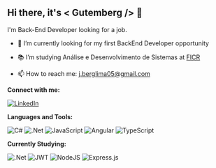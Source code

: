 
## Hi there, it's < Gutemberg /> 👋
I'm Back-End Developer looking for a job.

- 🌌 I’m currently looking for my first BackEnd Developer opportunity

- 📚 I’m studying Análise e Desenvolvimento de Sistemas at <a href="https://ficr.catolica.edu.br/portal/">FICR</a>

- 📫 How to reach me: j.berglima05@gmail.com

**Connect with me:**

<a href="https://www.linkedin.com/in/gutemberglima/">![LinkedIn](https://img.shields.io/badge/linkedin-%230077B5.svg?style=for-the-badge&logo=linkedin&logoColor=white)</a>

**Languages and Tools:**

![C#](https://img.shields.io/badge/c%23-%23239120.svg?style=for-the-badge&logo=c-sharp&logoColor=white)
![.Net](https://img.shields.io/badge/.NET-5C2D91?style=for-the-badge&logo=.net&logoColor=white)
![JavaScript](https://img.shields.io/badge/javascript-%23323330.svg?style=for-the-badge&logo=javascript&logoColor=%23F7DF1E)
![Angular](https://img.shields.io/badge/angular-%23DD0031.svg?style=for-the-badge&logo=angular&logoColor=white)
![TypeScript](https://img.shields.io/badge/typescript-%23007ACC.svg?style=for-the-badge&logo=typescript&logoColor=white)







**Currently Studying:**

![.Net](https://img.shields.io/badge/.NET-5C2D91?style=for-the-badge&logo=.net&logoColor=white)
![JWT](https://img.shields.io/badge/JWT-black?style=for-the-badge&logo=JSON%20web%20tokens)
![NodeJS](https://img.shields.io/badge/node.js-6DA55F?style=for-the-badge&logo=node.js&logoColor=white)
![Express.js](https://img.shields.io/badge/express.js-%23404d59.svg?style=for-the-badge&logo=express&logoColor=%2361DAFB)
